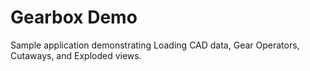 # Gearbox Demo

Sample application demonstrating Loading CAD data, Gear Operators, Cutaways, and Exploded views.
